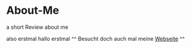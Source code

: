 # About-Me
a short Review about me

also erstmal hallo erstmal ^^
Besucht doch auch mal meine <a href="Patrickkranig-merchandise.de.tl">Webseite</a> ^^

